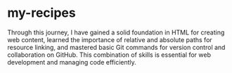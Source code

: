 # my-recipes
Through this journey, I have gained a solid foundation in HTML for creating web content, learned the importance of relative and absolute paths for resource linking, and mastered basic Git commands for version control and collaboration on GitHub. This combination of skills is essential for web development and managing code efficiently.
